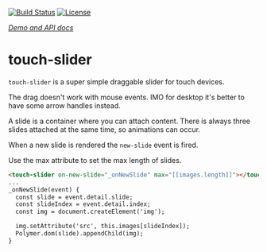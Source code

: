 [![Build Status](https://img.shields.io/travis/sharedlabs/touch-slider.svg?style=flat-square)](https://travis-ci.org/sharedlabs/touch-slider)
[![License](https://img.shields.io/apm/l/touch-slider.svg?style=flat-square)](https://github.com/sharedlabs/touch-slider/blob/master/LICENSE.md)

_[Demo and API docs](https://sharedlabs.github.io/touch-slider/components/touch-slider/)_

# touch-slider

`touch-slider` is a super simple draggable slider for touch devices.

The drag doesn't work with mouse events. IMO for desktop it's better to have some arrow handles instead.

A slide is a container where you can attach content. There is always three slides attached at the same time, so animations can occur.

When a new slide is rendered the `new-slide` event is fired.  

Use the max attribute to set the max length of slides. 

```html
<touch-slider on-new-slide="_onNewSlide" max="[[images.length]]"></touch-slider>
...
_onNewSlide(event) {
  const slide = event.detail.slide;
  const slideIndex = event.detail.index;
  const img = document.createElement('img');

  img.setAttribute('src', this.images[slideIndex]);
  Polymer.dom(slide).appendChild(img);
}
```
